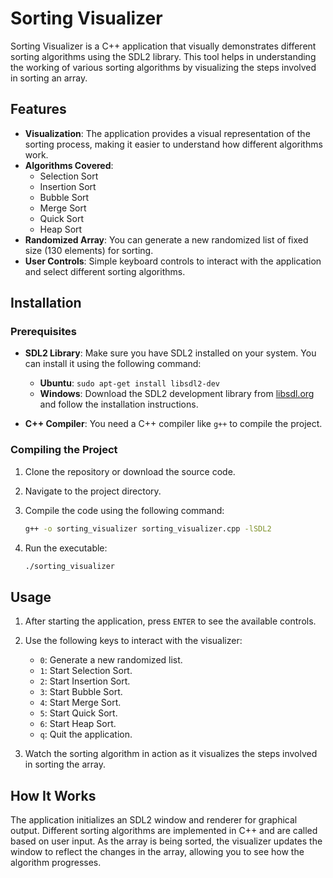 # Sorting Visualizer

Sorting Visualizer is a C++ application that visually demonstrates different sorting algorithms using the SDL2 library. This tool helps in understanding the working of various sorting algorithms by visualizing the steps involved in sorting an array.

## Features

- **Visualization**: The application provides a visual representation of the sorting process, making it easier to understand how different algorithms work.
- **Algorithms Covered**:
  - Selection Sort
  - Insertion Sort
  - Bubble Sort
  - Merge Sort
  - Quick Sort
  - Heap Sort
- **Randomized Array**: You can generate a new randomized list of fixed size (130 elements) for sorting.
- **User Controls**: Simple keyboard controls to interact with the application and select different sorting algorithms.

## Installation

### Prerequisites

- **SDL2 Library**: Make sure you have SDL2 installed on your system. You can install it using the following command:

  - **Ubuntu**: `sudo apt-get install libsdl2-dev`
  - **Windows**: Download the SDL2 development library from [libsdl.org](https://libsdl.org/download-2.0.php) and follow the installation instructions.

- **C++ Compiler**: You need a C++ compiler like `g++` to compile the project.

### Compiling the Project

1. Clone the repository or download the source code.

2. Navigate to the project directory.

3. Compile the code using the following command:

    ```bash
    g++ -o sorting_visualizer sorting_visualizer.cpp -lSDL2
    ```

4. Run the executable:

    ```bash
    ./sorting_visualizer
    ```

## Usage

1. After starting the application, press `ENTER` to see the available controls.
2. Use the following keys to interact with the visualizer:

    - `0`: Generate a new randomized list.
    - `1`: Start Selection Sort.
    - `2`: Start Insertion Sort.
    - `3`: Start Bubble Sort.
    - `4`: Start Merge Sort.
    - `5`: Start Quick Sort.
    - `6`: Start Heap Sort.
    - `q`: Quit the application.

3. Watch the sorting algorithm in action as it visualizes the steps involved in sorting the array.


## How It Works

The application initializes an SDL2 window and renderer for graphical output. Different sorting algorithms are implemented in C++ and are called based on user input. As the array is being sorted, the visualizer updates the window to reflect the changes in the array, allowing you to see how the algorithm progresses.

